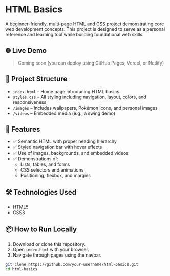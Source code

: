# HTML Basics

A beginner-friendly, multi-page HTML and CSS project demonstrating core web development concepts. This project is designed to serve as a personal reference and learning tool while building foundational web skills.

## 🌐 Live Demo

> Coming soon (you can deploy using GitHub Pages, Vercel, or Netlify)

## 📁 Project Structure

- `index.html` – Home page introducing HTML basics
- `styles.css` – All styling including navigation, layout, colors, and responsiveness
- `/images` – Includes wallpapers, Pokémon icons, and personal images
- `/videos` – Embedded media (e.g., a swing demo)

## 🚀 Features

- ✅ Semantic HTML with proper heading hierarchy
- ✅ Styled navigation bar with hover effects
- ✅ Use of images, backgrounds, and embedded videos
- ✅ Demonstrations of:
  - Lists, tables, and forms
  - CSS selectors and animations
  - Positioning, flexbox, and margins

## 🛠 Technologies Used

- HTML5
- CSS3

## 📦 How to Run Locally

1. Download or clone this repository.
2. Open `index.html` with your browser.
3. Navigate through pages using the navbar.

```bash
git clone https://github.com/your-username/html-basics.git
cd html-basics

